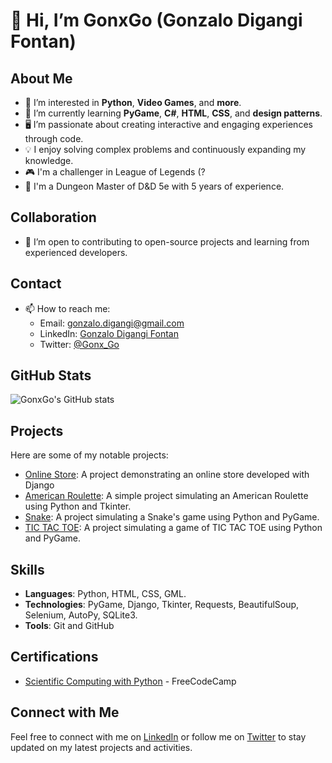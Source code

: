 # 👋 Hi, I’m GonxGo (Gonzalo Digangi Fontan)

## About Me
- 👀 I’m interested in **Python**, **Video Games**, and **more**.
- 🌱 I’m currently learning **PyGame**, **C#**, **HTML**, **CSS**, and **design patterns**.
- 🖥 I’m passionate about creating interactive and engaging experiences through code.
- 💡 I enjoy solving complex problems and continuously expanding my knowledge.
- 🎮 I'm a challenger in League of Legends (?
- 🎲 I'm a Dungeon Master of D&D 5e with 5 years of experience.

## Collaboration
- 🤝 I’m open to contributing to open-source projects and learning from experienced developers.

## Contact
- 📫 How to reach me:
  - Email: [gonzalo.digangi@gmail.com](mailto:gonzalo.digangi@gmail.com)
  - LinkedIn: [Gonzalo Digangi Fontan](https://www.linkedin.com/in/gonzalo-digangi-fontan/)
  - Twitter: [@Gonx_Go](https://twitter.com/Gonx_Go)

## GitHub Stats
![GonxGo's GitHub stats](https://github-readme-stats.vercel.app/api?username=GonxGo&show_icons=true&theme=radical)

## Projects
Here are some of my notable projects:
- [Online Store](https://github.com/GonxG0/Tienda-Online): A project demonstrating an online store developed with Django
- [American Roulette](https://github.com/GonxG0/Ruleta_GonxG0.py): A simple project simulating an American Roulette using Python and Tkinter.
- [Snake](https://github.com/GonxG0/Snake): A project simulating a Snake's game using Python and PyGame.
- [TIC TAC TOE](https://github.com/GonxG0/TIC-TAC-TOE): A project simulating a game of TIC TAC TOE using Python and PyGame.


## Skills
- **Languages**: Python, HTML, CSS, GML.
- **Technologies**: PyGame, Django, Tkinter, Requests, BeautifulSoup, Selenium, AutoPy, SQLite3.
- **Tools**: Git and GitHub

## Certifications
- [Scientific Computing with Python](https://www.freecodecamp.org/certification/fccb1b14fdc-34c9-4e3f-8572-2ce1af159068/scientific-computing-with-python-v7) - FreeCodeCamp

## Connect with Me
Feel free to connect with me on [LinkedIn](https://www.linkedin.com/in/gonzalo-digangi-fontan/) or follow me on [Twitter](https://twitter.com/Gonx_Go) to stay updated on my latest projects and activities.
